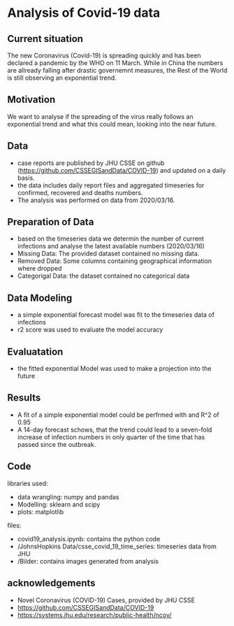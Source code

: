# Analysis of Covid-19 data

## Current situation
The new Coronavirus (Covid-19) is spreading quickly and has been declared a pandemic by the WHO on 11 March. While in China the numbers are allready falling after drastic governemnt measures, the Rest of the World is still observing an exponential trend.

## Motivation 
We want to analyse if the spreading of the virus really follows an exponential trend and what this could mean, looking into the near future.

## Data
- case reports are published by JHU CSSE on github (https://github.com/CSSEGISandData/COVID-19) and updated on a daily basis. 
- the data includes daily report files and aggregated timeseries for confirmed, recovered and deaths numbers.
- The analysis was performed on data from 2020/03/16.

## Preparation of Data
- based on the timeseries data we determin the number of current infections and analyse the latest available numbers (2020/03/16)
- Missing Data: The provided dataset contained no missing data. 
- Removed Data: Some columns containing geographical information where dropped
- Categorigal Data: the dataset contained no categorical data

## Data Modeling
- a simple exponential forecast model was fit to the timeseries data of infections
- r2 score was used to evaluate the model accuracy

## Evaluatation
- the fitted exponential Model was used to make a projection into the future

## Results
- A fit of a simple exponential model could be perfrmed with and R^2 of 0.95
- A 14-day forecast schows, that the trend could lead to a seven-fold increase of infection numbers in only quarter of the time that has passed since the outbreak.

## Code

libraries used:
- data wrangling: numpy and pandas
- Modelling: sklearn and scipy 
- plots: matplotlib

files:
- covid19_analysis.ipynb: contains the python code
- /JohnsHopkins Data/csse_covid_19_time_series: timeseries data from JHU
- /Bilder: contains images generated from analysis

## acknowledgements
- Novel Coronavirus (COVID-19) Cases, provided by JHU CSSE
- https://github.com/CSSEGISandData/COVID-19
- https://systems.jhu.edu/research/public-health/ncov/
